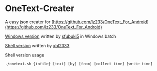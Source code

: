 # OneText-Creater
A easy json creater for [https://github.com/lz233/OneText_For_Android](https://github.com/lz233/OneText_For_Android)

[Windows version](https://github.com/sfubuki5/OTCreater) written by [sfubuki5](https://github.com/sfubuki5/) in Windows batch

[Shell version](https://github.com/xbl233/OneText-Creater) written by [xbl2333](https://github.com/xbl233)


Shell version usage

``./onetext.sh {infile} [text] [by] [from] [collect time] [write time]``

